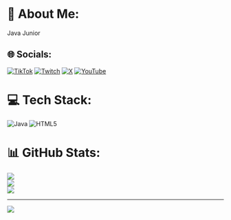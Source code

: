 # 💫 About Me:
Java Junior


## 🌐 Socials:
[![TikTok](https://img.shields.io/badge/TikTok-%23000000.svg?logo=TikTok&logoColor=white)](https://tiktok.com/@.animq) [![Twitch](https://img.shields.io/badge/Twitch-%239146FF.svg?logo=Twitch&logoColor=white)](https://twitch.tv/animarex1) [![X](https://img.shields.io/badge/X-black.svg?logo=X&logoColor=white)](https://x.com/animarex1) [![YouTube](https://img.shields.io/badge/YouTube-%23FF0000.svg?logo=YouTube&logoColor=white)](https://youtube.com/@@animarex1) 

# 💻 Tech Stack:
![Java](https://img.shields.io/badge/java-%23ED8B00.svg?style=for-the-badge&logo=openjdk&logoColor=white)
![HTML5](https://img.shields.io/badge/html5-%23E34F26.svg?style=for-the-badge&logo=html5&logoColor=white)
# 📊 GitHub Stats:
![](https://github-readme-stats.vercel.app/api?username=iAnima&theme=dark&hide_border=false&include_all_commits=true&count_private=true)<br/>
![](https://github-readme-streak-stats.herokuapp.com/?user=iAnima&theme=dark&hide_border=false)<br/>
![](https://github-readme-stats.vercel.app/api/top-langs/?username=iAnima&theme=dark&hide_border=false&include_all_commits=true&count_private=true&layout=compact)

---
[![](https://visitcount.itsvg.in/api?id=iAnima&icon=0&color=0)](https://visitcount.itsvg.in)

<!-- Proudly created with GPRM ( https://gprm.itsvg.in ) -->
